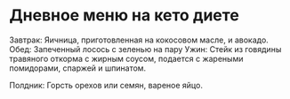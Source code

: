 # Дневное меню на кето диете

Завтрак:
Яичница, приготовленная на кокосовом масле, и авокадо.
Обед:
Запеченный лосось с зеленью на пару
Ужин:
Стейк из говядины травяного откорма с жирным соусом, подается с жареными помидорами, спаржей и шпинатом.

Полдник:
Горсть орехов или семян, вареное яйцо.
